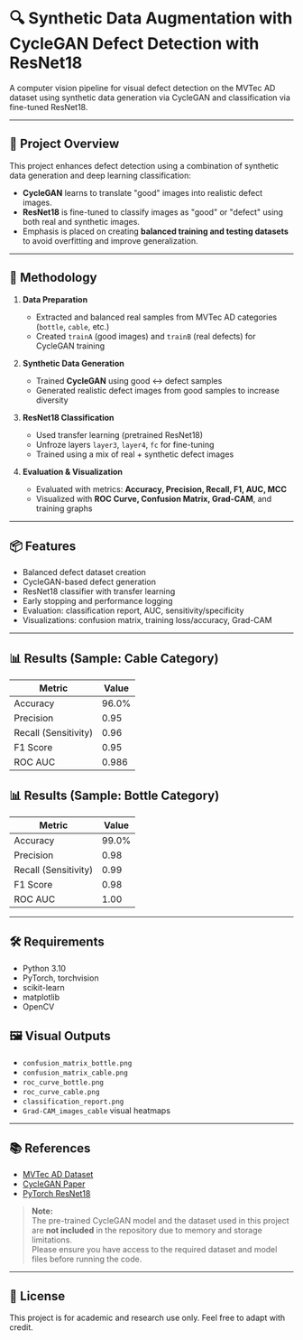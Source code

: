 
# 🔍 Synthetic Data Augmentation with CycleGAN Defect Detection with ResNet18

A computer vision pipeline for visual defect detection on the MVTec AD dataset using synthetic data generation via CycleGAN and classification via fine-tuned ResNet18.

---

## 🚀 Project Overview
This project enhances defect detection using a combination of synthetic data generation and deep learning classification:

- **CycleGAN** learns to translate "good" images into realistic defect images.
- **ResNet18** is fine-tuned to classify images as "good" or "defect" using both real and synthetic images.
- Emphasis is placed on creating **balanced training and testing datasets** to avoid overfitting and improve generalization.

---

## 🧠 Methodology
1. **Data Preparation**
   - Extracted and balanced real samples from MVTec AD categories (`bottle`, `cable`, etc.)
   - Created `trainA` (good images) and `trainB` (real defects) for CycleGAN training

2. **Synthetic Data Generation**
   - Trained **CycleGAN** using good ↔ defect samples
   - Generated realistic defect images from good samples to increase diversity

3. **ResNet18 Classification**
   - Used transfer learning (pretrained ResNet18)
   - Unfroze layers `layer3`, `layer4`, `fc` for fine-tuning
   - Trained using a mix of real + synthetic defect images

4. **Evaluation & Visualization**
   - Evaluated with metrics: **Accuracy, Precision, Recall, F1, AUC, MCC**
   - Visualized with **ROC Curve, Confusion Matrix, Grad-CAM**, and training graphs

---

## 📦 Features
- Balanced defect dataset creation
- CycleGAN-based defect generation
- ResNet18 classifier with transfer learning
- Early stopping and performance logging
- Evaluation: classification report, AUC, sensitivity/specificity
- Visualizations: confusion matrix, training loss/accuracy, Grad-CAM

---

## 📊 Results (Sample: Cable Category)

| Metric                | Value     |
|-----------------------|-----------|
| Accuracy              | 96.0%     |
| Precision             | 0.95      |
| Recall (Sensitivity)  | 0.96      |
| F1 Score              | 0.95      |
| ROC AUC               | 0.986     |

## 📊 Results (Sample: Bottle Category)

| Metric                | Value     |
|-----------------------|-----------|
| Accuracy              | 99.0%     |
| Precision             | 0.98      |
| Recall (Sensitivity)  | 0.99      |
| F1 Score              | 0.98      |
| ROC AUC               | 1.00      |


---

## 🛠️ Requirements
- Python 3.10
- PyTorch, torchvision
- scikit-learn
- matplotlib
- OpenCV


## 🖼️ Visual Outputs
- `confusion_matrix_bottle.png`
- `confusion_matrix_cable.png`
- `roc_curve_bottle.png`
- `roc_curve_cable.png`
- `classification_report.png`
- `Grad-CAM_images_cable` visual heatmaps

---

## 📚 References
- [MVTec AD Dataset](https://www.mvtec.com/company/research/datasets/mvtec-ad)
- [CycleGAN Paper](https://arxiv.org/abs/1703.10593)
- [PyTorch ResNet18](https://pytorch.org/vision/stable/models.html)

> **Note:**  
> The pre-trained CycleGAN model and the dataset used in this project are **not included** in the repository due to memory and storage limitations.  
> Please ensure you have access to the required dataset and model files before running the code.

---

## 📌 License
This project is for academic and research use only. Feel free to adapt with credit.



